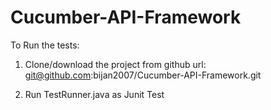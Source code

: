 # Cucumber-API-Framework

To Run the tests:

1. Clone/download the project from github url: git@github.com:bijan2007/Cucumber-API-Framework.git

2. Run TestRunner.java as Junit Test 
